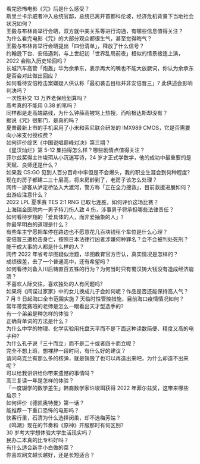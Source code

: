 看完恐怖电影《咒》后是什么感受？  
斯里兰卡示威者冲入总统官邸，总统已离开首都科伦坡，经济危机背景下当地社会状况如何？  
王毅与布林肯举行会晤，双方就中美关系等进行沟通，有哪些信息值得关注？  
为什么看完电影《咒》的大部分观众都很生气，甚至觉得晦气？  
王毅与布林肯举行会晤提出「四份清单」，释放了什么信号？  
约翰逊下台、安倍遇刺，与上世纪初「世界乱局前夜」相似的情景接连上演，2022 会陷入历史轮回吗？  
长城汽车高管「炮轰」华为余承东，表示再大的嘴也不能大放厥词，你认为余承东是否会对此做出回应？  
如何看待安倍枪击案嫌疑人供认称「最初袭击目标并非安倍晋三」? 此供述会影响判决吗？  
一次性补交 13 万养老保险划算吗？  
高考真的不能用 0.38 的笔吗？  
同样都是走高端路线，为什么钟薛高被骂上热搜，而哈根达斯却没有？  
据说《咒》很邪门，是真的吗？  
夏普最新上市的手机采用了小米和索尼联合研发的 IMX989 CMOS，它是否需要向小米支付授权费？  
如何评价综艺《中国说唱巅峰对决》第三期？  
《星汉灿烂》第 5-12 集拍得怎么样？哪些剧情点值得关注？  
菲尔兹奖得主许埈珥从小沉迷写诗，24 岁才正式学数学，他的成功中最重要的是天赋、良师还是什么？  
如果我 CS:GO 见到人百分百命中率但是不会爆头，我的职业生涯会到何种程度?  
现在的房子都建二三十层高，将来房龄到了，老房子该怎么处理？  
网传一游客从泸定桥坠入大渡河，警方称「正在全力搜救」，目前救援进展如何？出游应注意什么？  
2022 LPL 夏季赛 TES 2:1 RNG 已取七连胜，如何评价这场比赛？  
上海瑞金医院内一男子持刀伤人致 4 伤，涉事男子将承担哪些法律责任？  
如何看待罗翔的「爱具体的人，而非爱抽象的人」?  
你最早明白的道理是什么？  
有些车主宁愿把车停在路边也不愿意花几百块钱租个车位是什么心理？  
安倍晋三遭枪击身亡，按照日本法律行凶者涉嫌何种罪名？会不会被判处死刑？  
能干成大事的人都是什么样的人？  
网传 2022 年省考华图疑似泄题，华图教育官方否认，真实情况是怎样的？  
成绩很差，去了一个普通高中，还有希望吗？  
如何看待刘备入川后铸直百五铢的行为？为何当时只有蜀汉铸大钱没有造成经济崩溃？  
不喜欢人际交往，喜欢独处的人有问题吗?  
如果将《间谍过家家》中的女儿换成儿子会如何呢？作品是否还能保持高人气？  
7 月 9 日起海口全市范围实施 7 天临时性管控措施，目前海口疫情情况如何？  
常年带竞赛班的老师是怎么一眼看出天才型选手的?  
有一个弟弟是种怎样的体验？  
正确背单词的方法是什么？  
为什么中学的物理、化学实验用托盘天平而不是下面这种读数简便、精度又高的电子秤?  
为什么孔子说「三十而立」而不是二十或者四十而立呢？  
完全不想上班，想裸辞一段时间，有什么好的建议？  
请问乌克兰有那么多的核弹，就是销毁了也可以再造出来吧，为什么却造不出来呢？  
可以给我讲讲给你带来遗憾的事情吗？  
高三复读一年是怎样的体验？  
「一度辍学的数学差生」韩裔数学家许埈珥获得 2022 年菲尔兹奖，这带来哪些启示？  
如何评价《德凯奥特曼》第一话？  
能推荐一下重口恐怖的电影吗？  
侠客行里，石清为什么选择闵柔，却不选梅芳姑？  
《鸣潮》现在的节奏和《原神》开服那时有何区别?  
30 岁考大学想体验大学生活现实吗？  
民办二本真的比专科好吗？  
有什么适合新手小白做的菜？  
你喜欢网文越长越好，还是长短适合？  
